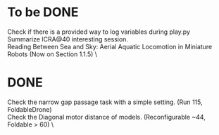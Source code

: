 # To be DONE
Check if there is a provided way to log variables during play.py \
Summarize ICRA@40 interesting session. \
Reading Between Sea and Sky: Aerial Aquatic Locomotion in Miniature Robots (Now on Section 1.1.5) \


# DONE
Check the narrow gap passage task with a simple setting. (Run 115, FoldableDrone) \
Check the Diagonal motor distance of models. (Reconfigurable ~44, Foldable > 60) \

